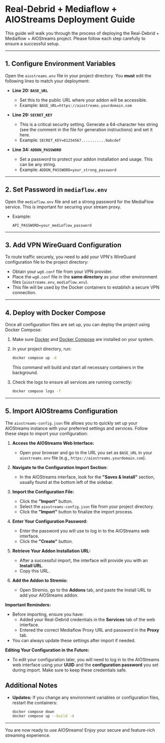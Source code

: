 # Real-Debrid + Mediaflow + AIOStreams Deployment Guide

This guide will walk you through the process of deploying the Real-Debrid + Mediaflow + AIOStreams project. Please follow each step carefully to ensure a successful setup.

---

## 1. Configure Environment Variables

Open the `aiostreams.env` file in your project directory. You **must** edit the following lines to match your deployment:

- **Line 20: `BASE_URL`**
  - Set this to the public URL where your addon will be accessible.
  - Example: `BASE_URL=https://aiostreams.yourdomain.com`

- **Line 29: `SECRET_KEY`**
  - This is a critical security setting. Generate a 64-character hex string (see the comment in the file for generation instructions) and set it here.
  - Example: `SECRET_KEY=01234567...........9abcdef`

- **Line 34: `ADDON_PASSWORD`**
  - Set a password to protect your addon installation and usage. This can be any string.
  - Example: `ADDON_PASSWORD=your_strong_password`

---

## 2. Set Password in `mediaflow.env`

Open the `mediaflow.env` file and set a strong password for the MediaFlow service. This is important for securing your stream proxy.

- Example:
  ```env
  API_PASSWORD=your_mediaflow_password
  ```

---

## 3. Add VPN WireGuard Configuration

To route traffic securely, you need to add your VPN's WireGuard configuration file to the project directory:

- Obtain your `wg0.conf` file from your VPN provider.
- Place the `wg0.conf` file in the **same directory** as your other environment files (`aiostreams.env`, `mediaflow.env`).
- This file will be used by the Docker containers to establish a secure VPN connection.

---

## 4. Deploy with Docker Compose

Once all configuration files are set up, you can deploy the project using Docker Compose:

1. Make sure [Docker](https://docs.docker.com/get-docker/) and [Docker Compose](https://docs.docker.com/compose/install/) are installed on your system.
2. In your project directory, run:
   ```sh
   docker compose up -d
   ```
   This command will build and start all necessary containers in the background.

3. Check the logs to ensure all services are running correctly:
   ```sh
   docker compose logs -f
   ```

---

## 5. Import AIOStreams Configuration

The `aiostreams-config.json` file allows you to quickly set up your AIOStreams instance with your preferred settings and services. Follow these steps to import your configuration:

1. **Access the AIOStreams Web Interface:**
   - Open your browser and go to the URL you set as `BASE_URL` in your `aiostreams.env` file (e.g., `https://aiostreams.yourdomain.com`).

2. **Navigate to the Configuration Import Section:**
   - In the AIOStreams interface, look for the **"Saves & Install"** section, usually found at the bottom left of the sidebar.

3. **Import the Configuration File:**
   - Click the **"Import"** button.
   - Select the `aiostreams-config.json` file from your project directory.
   - Click the **"Import"** button to finalize the import process.

4. **Enter Your Configuration Password:**
   - Enter the password you will use to log in to the AIOStreams web interface.
   - Click the **"Create"** button.

5. **Retrieve Your Addon Installation URL:**
   - After a successful import, the interface will provide you with an **Install URL**.
   - Copy this URL.

6. **Add the Addon to Stremio:**
   - Open Stremio, go to the **Addons** tab, and paste the Install URL to add your AIOStreams addon.

**Important Reminders:**
- Before importing, ensure you have:
  - Added your Real-Debrid credentials in the **Services** tab of the web interface.
  - Entered the correct Mediaflow Proxy URL and password in the **Proxy** tab.
- You can always update these settings after import if needed.

**Editing Your Configuration in the Future:**
- To edit your configuration later, you will need to log in to the AIOStreams web interface using your **UUID** and the **configuration password** you set during import. Make sure to keep these credentials safe.


## Additional Notes

- **Updates:** If you change any environment variables or configuration files, restart the containers:
  ```sh
  docker compose down
  docker compose up --build -d
  ```

---

You are now ready to use AIOStreams! Enjoy your secure and feature-rich streaming experience. 